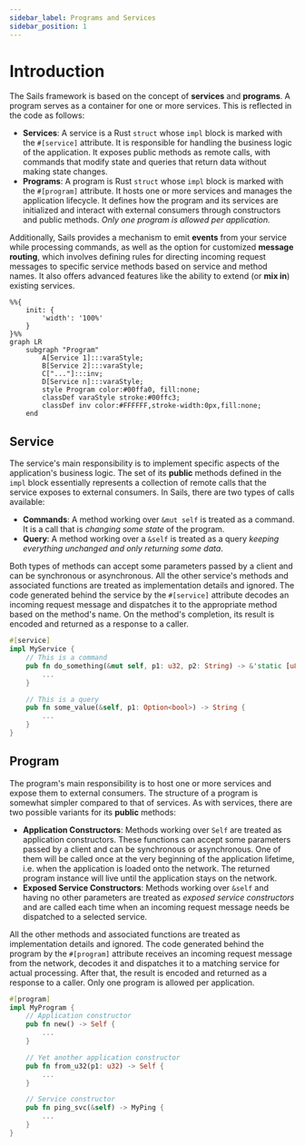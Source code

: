 ```yaml
---
sidebar_label: Programs and Services
sidebar_position: 1
---
```


# Introduction

The Sails framework is based on the concept of **services** and **programs**. A program serves as a container for one or more services.
This is reflected in the code as follows:

- **Services**: A service is a Rust `struct` whose `impl` block is marked with the `#[service]` attribute. It is responsible for handling the business logic of the application.
It exposes public methods as remote calls, with commands that modify state and queries that return data without making state changes.
- **Programs**: A program is Rust `struct` whose `impl` block is marked with the `#[program]` attribute. It hosts one or more services and manages the application lifecycle. It defines how the program and its services are initialized and interact with external consumers through constructors and public methods. *Only one program is allowed per application.*

Additionally, Sails provides a mechanism to emit **events** from your service while processing commands, as well as the option for customized **message routing**, which involves defining rules for directing incoming request messages to specific service methods based on service and method names. It also offers advanced features like the ability to extend (or **mix in**) existing services.

```mermaid
%%{
    init: {
        'width': '100%'
    }
}%%
graph LR
    subgraph "Program"
        A[Service 1]:::varaStyle;
        B[Service 2]:::varaStyle;
        C["..."]:::inv;
        D[Service n]:::varaStyle;
        style Program color:#00ffa0, fill:none;
        classDef varaStyle stroke:#00ffc3;
        classDef inv color:#FFFFFF,stroke-width:0px,fill:none;
    end
```

## Service

The service's main responsibility is to implement specific aspects of the application's business logic. The set of its **public** methods defined in the `impl` block essentially represents a collection of remote calls that the service exposes to external consumers. In Sails, there are two types of calls available:

- **Commands**: A method working over `&mut self` is treated as
a command. It is a call that is *changing some state* of the program.
- **Query**: A method working over a `&self` is treated as a query *keeping everything unchanged and only returning some data*. 

Both types of methods can accept some parameters passed by a client and can be synchronous
or asynchronous. All the other service's methods and associated functions are treated
as implementation details and ignored. The code generated behind the service by the
`#[service]` attribute decodes an incoming request message and dispatches it to the
appropriate method based on the method's name. On the method's completion, its result
is encoded and returned as a response to a caller.

```rust
#[service]
impl MyService {
    // This is a command
    pub fn do_something(&mut self, p1: u32, p2: String) -> &'static [u8] {
        ...
    }

    // This is a query
    pub fn some_value(&self, p1: Option<bool>) -> String {
        ...
    }
}
```

## Program

The program's main responsibility is to host one or more services and expose them to external consumers. The structure of a program is somewhat simpler compared to that of services. As with services, there are two possible variants for its **public** methods:

- **Application Constructors**: Methods working over `Self` are treated as application constructors. These functions can accept some parameters
passed by a client and can be synchronous or asynchronous. One of them will be called
once at the very beginning of the application lifetime, i.e. when the application is
loaded onto the network. The returned program instance will live until the application
stays on the network.
- **Exposed Service Constructors**: Methods working over `&self` and having no other parameters are treated as *exposed service constructors* and are called
each time when an incoming request message needs be dispatched to a selected service.

All the other methods and associated functions are treated as implementation details
and ignored. The code generated behind the program by the `#[program]` attribute
receives an incoming request message from the network, decodes it and dispatches it to
a matching service for actual processing. After that, the result is encoded and returned
as a response to a caller. Only one program is allowed per application.

```rust
#[program]
impl MyProgram {
    // Application constructor
    pub fn new() -> Self {
        ...
    }

    // Yet another application constructor
    pub fn from_u32(p1: u32) -> Self {
        ...
    }

    // Service constructor
    pub fn ping_svc(&self) -> MyPing {
        ...
    }
}
```